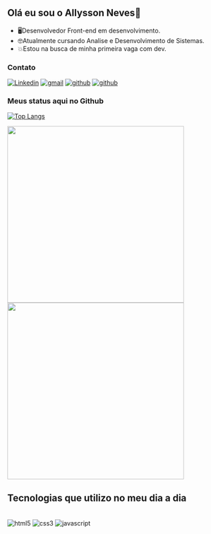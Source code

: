 

## Olá eu sou o Allysson Neves👋

- 🖥️Desenvolvedor Front-end em desenvolvimento.
- 🤓Atualmente cursando Analise e Desenvolvimento de Sistemas.
- 💥Estou na busca de minha primeira vaga com dev.

### Contato

[![Linkedin](https://img.shields.io/badge/LinkedIn-0077B5?style=for-the-badge&logo=linkedin&logoColor=white)](https://www.linkedin.com/in/allysson-neves/)
[![gmail](https://img.shields.io/badge/Gmail-D14836?style=for-the-badge&logo=gmail&logoColor=white)](allysson.nevesf10@gmail.com)
[![github](https://img.shields.io/badge/GitHub-100000?style=for-the-badge&logo=github&logoColor=white)](https://github.com/allyssonf10)
[![github](https://img.shields.io/badge/Instagram-E4405F?style=for-the-badge&logo=instagram&logoColor=white)](https://www.instagram.com/allysson.nevesf10/)


### Meus status aqui no Github

[![Top Langs](https://github-readme-stats.vercel.app/api/top-langs/?username=allyssonf10&layout=compact)](https://github.com/allyssonf10/github-readme-stats)

<div>
   <img width='400em' src='https://github-readme-stats.vercel.app/api?username=allyssonf10&show_icons=true&theme=dark'>
  </div>
  <div>
   <img width='400em' src='https://github-readme-streak-stats.herokuapp.com?user=allyssonf10&theme=react&date_format=j%20M%5B%20Y%5D&fire=DD0000&ring=52DD81&dates=52DD81&stroke=ABCFDD' />
  </div>


## Tecnologias que utilizo no meu dia a dia

<div style="display: inline-block"><br/>
    <img align="center" alt="html5" src="https://img.shields.io/badge/HTML5-E34F26?style=for-the-badge&logo=html5&logoColor=white"  />
    <img align="center" alt="css3" src="https://img.shields.io/badge/CSS3-1572B6?style=for-the-badge&logo=css3&logoColor=white"  />
    <img align="center" alt="javascript" src="https://img.shields.io/badge/JavaScript-323330?style=for-the-badge&logo=javascript&logoColor=F7DF1E"  />
</div><br/>
